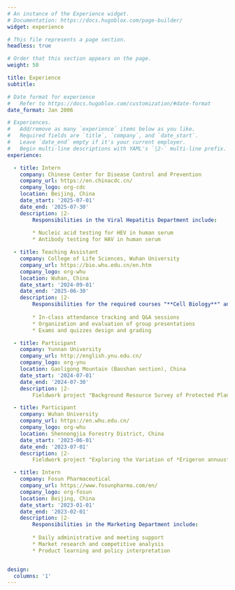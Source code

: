 ```yaml
---
# An instance of the Experience widget.
# Documentation: https://docs.hugoblox.com/page-builder/
widget: experience

# This file represents a page section.
headless: true

# Order that this section appears on the page.
weight: 50

title: Experience
subtitle:

# Date format for experience
#   Refer to https://docs.hugoblox.com/customization/#date-format
date_format: Jan 2006

# Experiences.
#   Add/remove as many `experience` items below as you like.
#   Required fields are `title`, `company`, and `date_start`.
#   Leave `date_end` empty if it's your current employer.
#   Begin multi-line descriptions with YAML's `|2-` multi-line prefix.
experience:

  - title: Intern
    company: Chinese Center for Disease Control and Prevention
    company_url: https://en.chinacdc.cn/
    company_logo: org-cdc
    location: Beijing, China
    date_start: '2025-07-01'
    date_end: '2025-07-30'
    description: |2-
        Responsibilities in the Viral Hepatitis Department include:
        
        * Nucleic acid testing for HEV in human serum
        * Antibody testing for HAV in human serum

  - title: Teaching Assistant
    company: College of Life Sciences, Wuhan University
    company_url: https://bio.whu.edu.cn/en.htm
    company_logo: org-whu
    location: Wuhan, China
    date_start: '2024-09-01'
    date_end: '2025-06-30'
    description: |2-
        Responsibilities for the required courses "**Cell Biology**" and "**Genetics**" include:
        
        * In-class attendance tracking and Q&A sessions
        * Organization and evaluation of group presentations
        * Exams and quizzes design and grading

  - title: Participant
    company: Yunnan University
    company_url: http://english.ynu.edu.cn/
    company_logo: org-ynu
    location: Gaoligong Mountain (Baoshan section), China
    date_start: '2024-07-01'
    date_end: '2024-07-30'
    description: |2-
        Fieldwork project "Background Resource Survey of Protected Plants in Gaoligong Mountain".

  - title: Participant
    company: Wuhan University
    company_url: https://en.whu.edu.cn/
    company_logo: org-whu
    location: Shennongjia Forestry District, China
    date_start: '2023-06-01'
    date_end: '2023-07-01'
    description: |2-
        Fieldwork project "Exploring the Variation of *Erigeron annuus* Morphology in Hongping Township".

  - title: Intern
    company: Fosun Pharmaceutical
    company_url: https://www.fosunpharma.com/en/
    company_logo: org-fosun
    location: Beijing, China
    date_start: '2023-01-01'
    date_end: '2023-02-01'
    description: |2-
        Responsibilities in the Marketing Department include:
        
        * Daily administrative and meeting support
        * Market research and competitive analysis
        * Product learning and policy interpretation


design:
  columns: '1'
---
```

